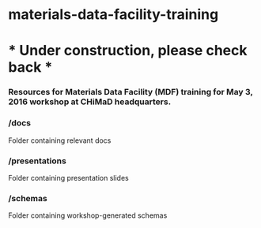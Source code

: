 # materials-data-facility-training

# * Under construction, please check back *

### Resources for Materials Data Facility (MDF) training for May 3, 2016 workshop at CHiMaD headquarters.

### /docs
Folder containing relevant docs

### /presentations
Folder containing presentation slides

### /schemas
Folder containing workshop-generated schemas
